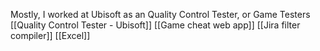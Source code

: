 Mostly, I worked at Ubisoft as an Quality Control Tester, or Game Testers 
[[Quality Control Tester - Ubisoft]]
[[Game cheat web app]]
[[Jira filter compiler]]
[[Excel]]

